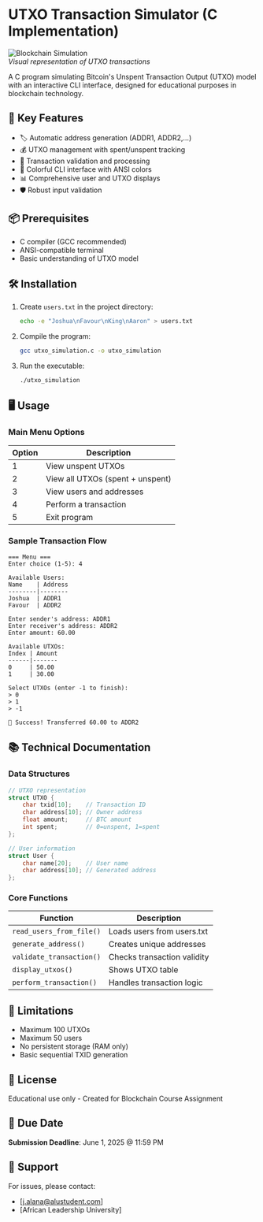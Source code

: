 # UTXO Transaction Simulator (C Implementation)

![Blockchain Simulation](https://via.placeholder.com/800x400?text=UTXO+Transaction+Simulator)  
*Visual representation of UTXO transactions*

A C program simulating Bitcoin's Unspent Transaction Output (UTXO) model with an interactive CLI interface, designed for educational purposes in blockchain technology.

## 🌟 Key Features

- 🏷️ Automatic address generation (ADDR1, ADDR2,...)
- 💰 UTXO management with spent/unspent tracking
- 🔄 Transaction validation and processing
- 🎨 Colorful CLI interface with ANSI colors
- 📊 Comprehensive user and UTXO displays
- 🛡️ Robust input validation

## 📦 Prerequisites

- C compiler (GCC recommended)
- ANSI-compatible terminal
- Basic understanding of UTXO model

## 🛠️ Installation

1. Create `users.txt` in the project directory:
   ```bash
   echo -e "Joshua\nFavour\nKing\nAaron" > users.txt
   ```

2. Compile the program:
   ```bash
   gcc utxo_simulation.c -o utxo_simulation
   ```

3. Run the executable:
   ```bash
   ./utxo_simulation
   ```

## 🖥️ Usage

### Main Menu Options

| Option | Description                          |
|--------|--------------------------------------|
| 1      | View unspent UTXOs                   |
| 2      | View all UTXOs (spent + unspent)     |
| 3      | View users and addresses             |
| 4      | Perform a transaction                |
| 5      | Exit program                         |

### Sample Transaction Flow

```text
=== Menu ===
Enter choice (1-5): 4

Available Users:
Name    | Address
--------|--------
Joshua  | ADDR1
Favour  | ADDR2

Enter sender's address: ADDR1
Enter receiver's address: ADDR2  
Enter amount: 60.00

Available UTXOs:
Index | Amount
------|-------
0     | 50.00
1     | 30.00

Select UTXOs (enter -1 to finish):
> 0
> 1
> -1

🎉 Success! Transferred 60.00 to ADDR2
```

## 📚 Technical Documentation

### Data Structures

```c
// UTXO representation
struct UTXO {
    char txid[10];    // Transaction ID
    char address[10]; // Owner address  
    float amount;     // BTC amount
    int spent;        // 0=unspent, 1=spent
};

// User information
struct User {
    char name[20];    // User name
    char address[10]; // Generated address
};
```

### Core Functions

| Function                     | Description                          |
|------------------------------|--------------------------------------|
| `read_users_from_file()`     | Loads users from users.txt           |
| `generate_address()`         | Creates unique addresses             |
| `validate_transaction()`     | Checks transaction validity          |
| `display_utxos()`            | Shows UTXO table                     |
| `perform_transaction()`      | Handles transaction logic            |

## 🚨 Limitations

- Maximum 100 UTXOs
- Maximum 50 users
- No persistent storage (RAM only)
- Basic sequential TXID generation

## 📜 License

Educational use only - Created for Blockchain Course Assignment

## 📅 Due Date

**Submission Deadline**: June 1, 2025 @ 11:59 PM

## 🙋 Support

For issues, please contact:
- [j.alana@alustudent.com]
- [African Leadership University]
